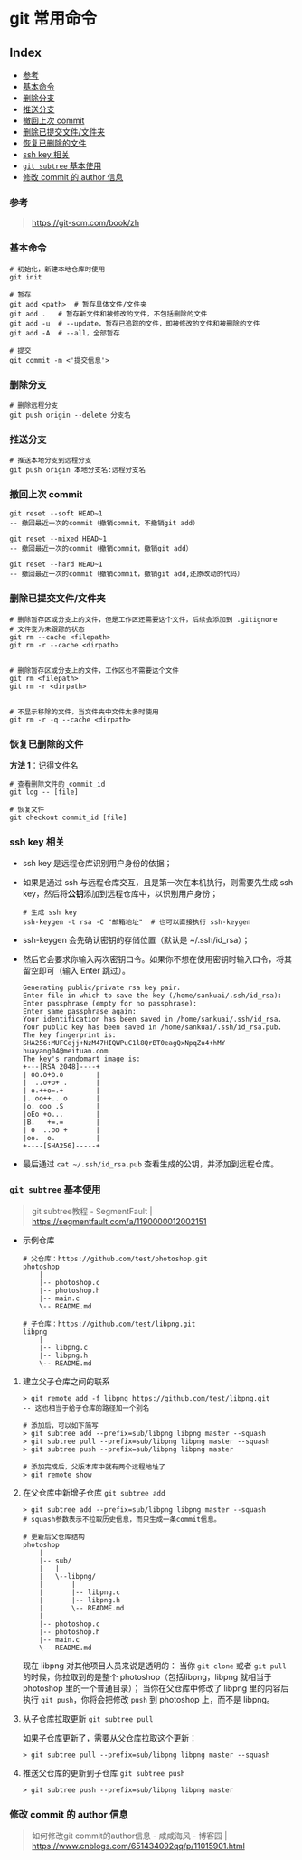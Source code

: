 git 常用命令
===

Index
---
<!-- TOC -->

- [参考](#参考)
- [基本命令](#基本命令)
- [删除分支](#删除分支)
- [推送分支](#推送分支)
- [撤回上次 commit](#撤回上次-commit)
- [删除已提交文件/文件夹](#删除已提交文件文件夹)
- [恢复已删除的文件](#恢复已删除的文件)
- [ssh key 相关](#ssh-key-相关)
- [`git subtree` 基本使用](#git-subtree-基本使用)
- [修改 commit 的 author 信息](#修改-commit-的-author-信息)

<!-- /TOC -->

### 参考
> https://git-scm.com/book/zh

### 基本命令
```shell
# 初始化，新建本地仓库时使用
git init

# 暂存
git add <path>  # 暂存具体文件/文件夹
git add .   # 暂存新文件和被修改的文件，不包括删除的文件
git add -u  # --update，暂存已追踪的文件，即被修改的文件和被删除的文件
git add -A  # --all，全部暂存

# 提交
git commit -m <'提交信息'>
```

### 删除分支
```
# 删除远程分支
git push origin --delete 分支名
```

### 推送分支
```
# 推送本地分支到远程分支
git push origin 本地分支名:远程分支名
```

### 撤回上次 commit
```
git reset --soft HEAD~1 
-- 撤回最近一次的commit（撤销commit，不撤销git add）

git reset --mixed HEAD~1 
-- 撤回最近一次的commit（撤销commit，撤销git add）

git reset --hard HEAD~1 
-- 撤回最近一次的commit（撤销commit，撤销git add,还原改动的代码）
```

### 删除已提交文件/文件夹
```
# 删除暂存区或分支上的文件，但是工作区还需要这个文件，后续会添加到 .gitignore
# 文件变为未跟踪的状态
git rm --cache <filepath>
git rm -r --cache <dirpath>


# 删除暂存区或分支上的文件，工作区也不需要这个文件
git rm <filepath>
git rm -r <dirpath>


# 不显示移除的文件，当文件夹中文件太多时使用
git rm -r -q --cache <dirpath>
```

### 恢复已删除的文件

**方法 1**：记得文件名
```shell
# 查看删除文件的 commit_id
git log -- [file]

# 恢复文件
git checkout commit_id [file]
```


### ssh key 相关
- ssh key 是远程仓库识别用户身份的依据；

- 如果是通过 ssh 与远程仓库交互，且是第一次在本机执行，则需要先生成 ssh key，然后将**公钥**添加到远程仓库中，以识别用户身份；
    ```shell
    # 生成 ssh key
    ssh-keygen -t rsa -C "邮箱地址"  # 也可以直接执行 ssh-keygen
    ```

- ssh-keygen 会先确认密钥的存储位置（默认是 ~/.ssh/id_rsa）；
- 然后它会要求你输入两次密钥口令。如果你不想在使用密钥时输入口令，将其留空即可（输入 Enter 跳过）。
    ```
    Generating public/private rsa key pair.
    Enter file in which to save the key (/home/sankuai/.ssh/id_rsa):
    Enter passphrase (empty for no passphrase):
    Enter same passphrase again:
    Your identification has been saved in /home/sankuai/.ssh/id_rsa.
    Your public key has been saved in /home/sankuai/.ssh/id_rsa.pub.
    The key fingerprint is:
    SHA256:MUFCejj+NzM47HIQWPuC1l8QrBT0eagQxNpqZu4+hMY huayang04@meituan.com
    The key's randomart image is:
    +---[RSA 2048]----+
    | oo.o+o.o        |
    |  ..o+o+ .       |
    | o.++o=.+        |
    |. oo++.. o       |
    |o. ooo .S        |
    |oEo +o...        |
    |B.   +=.=        |
    | o  ..oo +       |
    |oo.  o.          |
    +----[SHA256]-----+
    ```

- 最后通过 `cat ~/.ssh/id_rsa.pub` 查看生成的公钥，并添加到远程仓库。

### `git subtree` 基本使用
> git subtree教程 - SegmentFault | https://segmentfault.com/a/1190000012002151

- 示例仓库
    ```
    # 父仓库：https://github.com/test/photoshop.git
    photoshop
        |
        |-- photoshop.c
        |-- photoshop.h
        |-- main.c
        \-- README.md

    # 子仓库：https://github.com/test/libpng.git
    libpng
        |
        |-- libpng.c
        |-- libpng.h
        \-- README.md
    ```

1. 建立父子仓库之间的联系

    ```
    > git remote add -f libpng https://github.com/test/libpng.git
    -- 这也相当于给子仓库的路径加一个别名

    # 添加后，可以如下简写
    > git subtree add --prefix=sub/libpng libpng master --squash
    > git subtree pull --prefix=sub/libpng libpng master --squash
    > git subtree push --prefix=sub/libpng libpng master

    # 添加完成后，父版本库中就有两个远程地址了
    > git remote show
    ```

2. 在父仓库中新增子仓库 `git subtree add`
    
    ```
    > git subtree add --prefix=sub/libpng libpng master --squash
    # squash参数表示不拉取历史信息，而只生成一条commit信息。

    # 更新后父仓库结构
    photoshop
        |
        |-- sub/
        |   |
        |   \--libpng/
        |       |
        |       |-- libpng.c
        |       |-- libpng.h
        |       \-- README.md
        |
        |-- photoshop.c
        |-- photoshop.h
        |-- main.c
        \-- README.md
    ```

    现在 libpng 对其他项目人员来说是透明的：
    当你 `git clone` 或者 `git pull` 的时候，你拉取到的是整个 photoshop（包括libpng，libpng 就相当于 photoshop 里的一个普通目录）；
    当你在父仓库中修改了 libpng 里的内容后执行 `git push`，你将会把修改 `push` 到 photoshop 上，而不是 libpng。

3. 从子仓库拉取更新 `git subtree pull`

    如果子仓库更新了，需要从父仓库拉取这个更新：

    ```
    > git subtree pull --prefix=sub/libpng libpng master --squash
    ```

4. 推送父仓库的更新到子仓库 `git subtree push`

    ```
    > git subtree push --prefix=sub/libpng libpng master
    ```

### 修改 commit 的 author 信息
> 如何修改git commit的author信息 - 咸咸海风 - 博客园 | https://www.cnblogs.com/651434092qq/p/11015901.html